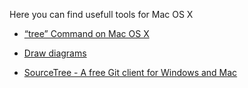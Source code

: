 Here you can find usefull tools for Mac OS X


- [“tree” Command on Mac OS X](http://macappstore.org/tree/)

- [Draw diagrams](https://www.draw.io)

- [SourceTree - A free Git client for Windows and Mac](https://www.sourcetreeapp.com/)



